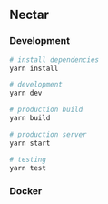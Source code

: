## Nectar

### Development

```bash
# install dependencies
yarn install

# development
yarn dev

# production build
yarn build

# production server
yarn start

# testing
yarn test
```

### Docker

```bash

```
